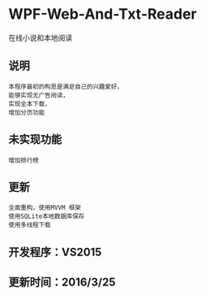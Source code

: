 # WPF-Web-And-Txt-Reader
在线小说和本地阅读

## 说明
	
    本程序最初的构思是满足自己的兴趣爱好，
	能够实现无广告阅读，
	实现全本下载，
	增加分页功能
	
## 未实现功能

	增加排行榜
	
## 更新

    全面重构，使用MVVM 框架
    使用SQLite本地数据库保存
    使用多线程下载
	
## 开发程序：VS2015

## 更新时间：2016/3/25